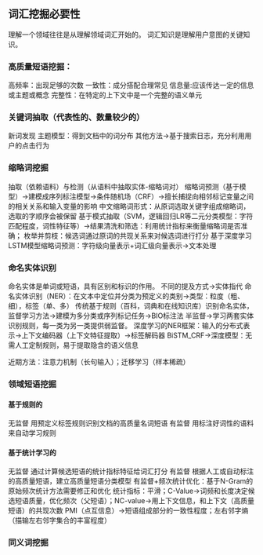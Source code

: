 ## 词汇挖掘必要性
理解一个领域往往是从理解领域词汇开始的。
词汇知识是理解用户意图的关键知识。

### 高质量短语挖掘：
高频率：出现足够的次数
一致性：成分搭配合理常见
信息量:应该传达一定的信息或主题或概念
完整性：在特定的上下文中是一个完整的语义单元

### 关键词抽取（代表性的、数量较少的）
新词发现
主题模型：得到文档中的词分布
其他方法->基于搜索日志，充分利用用户的点击行为

### 缩略词挖掘
抽取（依赖语料）与检测（从语料中抽取实体-缩略词对）
缩略词预测（基于模型）->建模成序列标注模型->条件随机场（CRF）->擅长捕捉向相邻标记变量之间的相关关系和输入变量的影响
中文缩略词形式：从原词选取关键字组成缩略词，选取的字顺序会被保留
基于模式抽取（SVM，逻辑回归LR等二元分类模型：字符匹配程度，词性特征等）->结果清洗和筛选：利用统计指标来衡量缩略词是否准确；
枚举并剪枝：候选词通过原词的共现关系来对候选词进行打分
基于深度学习LSTM模型缩略词预测：字符级向量表示+词汇级向量表示->文本处理

### 命名实体识别
命名实体是单词或短语，具有区别和标识的作用。
不同的提及方式->实体指代
命名实体识别（NER）：在文本中定位并分类为预定义的类别->类型：粒度（粗、细），标签（单、多）
传统基于规则（百科，词典和在线知识库）识别命名实体，
监督学习方法->建模为多分类或序列标记任务->BIO标注法
半监督->学习两套实体识别规则，每一类为另一类提供弱监督。
深度学习的NER框架：输入的分布式表示->上下文编码器（上下文特征提取）->标签解码器
BiSTM_CRF->深度模型：无需人工定制规则，易于提取隐含的语义信息

近期方法：注意力机制（长句输入）；迁移学习（样本稀疏）

### 领域短语挖掘
#### 基于规则的
无监督
用预定义标签规则识别文档的高质量名词短语
有监督
用标注好词性的语料来自动学习规则
#### 基于统计学习的
无监督
通过计算候选短语的统计指标特征给词汇打分
有监督
根据人工或自动标注的高质量短语，建立高质量短语分类模型
有监督+频次统计优化：基于N-Gram的原始频次统计方法需要修正和优化
统计指标：平滑；C-Value->词频和长度决定候选短语质量，优化频次（父短语）；NC-value->用上下文信息，和上下文（高质量短语）的共现次数
    PMI（点互信息）->短语组成部分的一致性程度；左右邻字熵（描输左右邻字集合的丰富程度）

### 同义词挖掘

